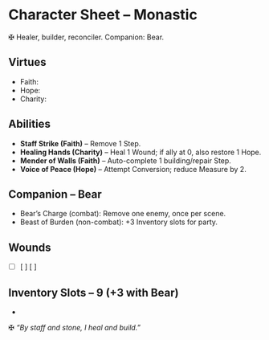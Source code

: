 # Character Sheet – Monastic

✠ Healer, builder, reconciler. Companion: Bear.

## Virtues
- Faith:  
- Hope:  
- Charity:  

## Abilities
- **Staff Strike (Faith)** – Remove 1 Step.  
- **Healing Hands (Charity)** – Heal 1 Wound; if ally at 0, also restore 1 Hope.  
- **Mender of Walls (Faith)** – Auto-complete 1 building/repair Step.  
- **Voice of Peace (Hope)** – Attempt Conversion; reduce Measure by 2.  

## Companion – Bear
- Bear’s Charge (combat): Remove one enemy, once per scene.  
- Beast of Burden (non-combat): +3 Inventory slots for party.  

## Wounds
- [ ] [ ] [ ]  

## Inventory Slots – 9 (+3 with Bear)
-  

✠ *“By staff and stone, I heal and build.”*
